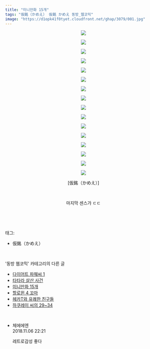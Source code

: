 ```yaml
---
title: "미니만화 15개"
tags: "仮銘（かめえ） 仮銘 かめえ 동방_웹코믹"
image: "https://d1opk41f0tyet.cloudfront.net/ghap/3079/001.jpg"
---
```

<div class="article">
<p style="text-align: center; clear: none; float: none;"><img src="{{ site.imgserver10 }}/ghap/3079/001.jpg"/></p>
<p style="text-align: center; clear: none; float: none;"><img src="{{ site.imgserver10 }}/ghap/3079/002.jpg"/></p>
<p style="text-align: center; clear: none; float: none;"><img src="{{ site.imgserver10 }}/ghap/3079/003.jpg"/></p>
<p style="text-align: center; clear: none; float: none;"><img src="{{ site.imgserver10 }}/ghap/3079/004.jpg"/></p>
<p style="text-align: center; clear: none; float: none;"><img src="{{ site.imgserver10 }}/ghap/3079/005.jpg"/></p>
<p style="text-align: center; clear: none; float: none;"><img src="{{ site.imgserver10 }}/ghap/3079/006.jpg"/></p>
<p style="text-align: center; clear: none; float: none;"><img src="{{ site.imgserver10 }}/ghap/3079/007.jpg"/></p>
<p style="text-align: center; clear: none; float: none;"><img src="{{ site.imgserver10 }}/ghap/3079/008.jpg"/></p>
<p style="text-align: center; clear: none; float: none;"><img src="{{ site.imgserver10 }}/ghap/3079/009.jpg"/></p>
<p style="text-align: center; clear: none; float: none;"><img src="{{ site.imgserver10 }}/ghap/3079/010.jpg"/></p>
<p style="text-align: center; clear: none; float: none;"><img src="{{ site.imgserver10 }}/ghap/3079/011.jpg"/></p>
<p style="text-align: center; clear: none; float: none;"><img src="{{ site.imgserver10 }}/ghap/3079/012.jpg"/></p>
<p style="text-align: center; clear: none; float: none;"><img src="{{ site.imgserver10 }}/ghap/3079/013.jpg"/></p>
<p style="text-align: center; clear: none; float: none;"><img src="{{ site.imgserver10 }}/ghap/3079/014.jpg"/></p>
<p style="text-align: center; clear: none; float: none;"><img src="{{ site.imgserver10 }}/ghap/3079/015.jpg"/></p>
<p style="text-align: center; clear: none; float: none;"><img src="{{ site.imgserver10 }}/ghap/3079/016.jpg"/></p>
<p style="text-align: center; clear: none; float: none;">[仮銘（かめえ）]</p>
<p style="text-align: center; clear: none; float: none;"><br/></p>
<p style="text-align: center; clear: none; float: none;">마지막 센스가 ㄷㄷ</p>
<p><br/></p>
</div><br/>
<div class="tagTrail">
<p>태그: </p>
<ul>
<li>仮銘（かめえ）</li>
</ul>
</div><br/>
<div class="another">
<p>'동방 웹코믹' 카테고리의 다른 글</p>
<ul>
<li><a href="/ghap_3099">다이어트 파췌씨 1</a></li>
<li><a href="/ghap_3097">타타라 살산 사건</a></li>
<li><a href="/ghap_3079">미니만화 15개</a></li>
<li><a href="/ghap_3074">할로윈 4 꼬마</a></li>
<li><a href="/ghap_3056">헤카T와 유쾌한 친구들</a></li>
<li><a href="/ghap_3052">하쿠레이 씨의 29~34</a></li>
</ul>
</div><br/>
<div class="cb_module cb_fluid">
<div class="cb_wrt cb_profile">
<div class="comment">
<ul>
<li class="cb_thumb_off" id="comment15368749">
<div class="cb_comment_area">
<div class="cb_info_area">
<div class="cb_section">
<span class="cb_nick_name">체에에엔</span>
</div>
<div class="cb_section">
<span class="cb_date">2018.11.06 22:21 </span>
</div>
</div>
<div class="cb_dsc_comment">
<p class="cb_dsc">
											레트로감성 좋다 
										</p>
</div>
</div></li>
</ul>
</div>
</div><!-- commentList close -->
</div><br/>
